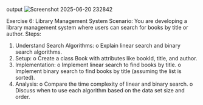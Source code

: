 output
![Screenshot 2025-06-20 232842](https://github.com/user-attachments/assets/f8770f6a-a602-44b9-89de-129d34d3ea48)

Exercise 6: Library Management System
Scenario: 
You are developing a library management system where users can search for books by title or author.
Steps:
1.	Understand Search Algorithms:
o	Explain linear search and binary search algorithms.
2.	Setup:
o	Create a class Book with attributes like bookId, title, and author.
3.	Implementation:
o	Implement linear search to find books by title.
o	Implement binary search to find books by title (assuming the list is sorted).
4.	Analysis:
o	Compare the time complexity of linear and binary search.
o	Discuss when to use each algorithm based on the data set size and order.
